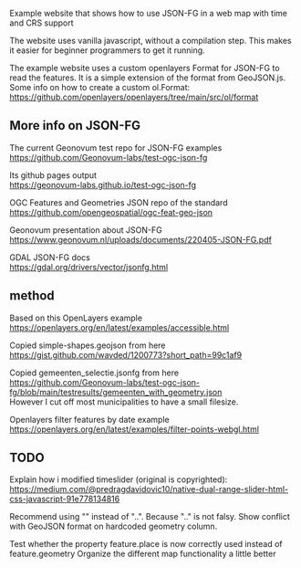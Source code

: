 Example website that shows how to use JSON-FG in a web map with time and CRS support

The website uses vanilla javascript, without a compilation step.
This makes it easier for beginner programmers to get it running.

The example website uses a custom openlayers Format for JSON-FG to read the features.
It is a simple extension of the format from GeoJSON.js.  
Some info on how to create a custom ol.Format:  
https://github.com/openlayers/openlayers/tree/main/src/ol/format

## More info on JSON-FG

The current Geonovum test repo for JSON-FG examples  
https://github.com/Geonovum-labs/test-ogc-json-fg

Its github pages output  
https://geonovum-labs.github.io/test-ogc-json-fg

OGC Features and Geometries JSON repo of the standard  
https://github.com/opengeospatial/ogc-feat-geo-json

Geonovum presentation about JSON-FG  
https://www.geonovum.nl/uploads/documents/220405-JSON-FG.pdf

GDAL JSON-FG docs  
https://gdal.org/drivers/vector/jsonfg.html

## method

Based on this OpenLayers example  
https://openlayers.org/en/latest/examples/accessible.html

Copied simple-shapes.geojson from here  
https://gist.github.com/wavded/1200773?short_path=99c1af9

Copied gemeenten_selectie.jsonfg from here  
https://github.com/Geonovum-labs/test-ogc-json-fg/blob/main/testresults/gemeenten_with_geometry.json  
However I cut off most municipalities to have a small filesize.

Openlayers filter features by date example  
https://openlayers.org/en/latest/examples/filter-points-webgl.html

## TODO

Explain how i modified timeslider (original is copyrighted):
https://medium.com/@predragdavidovic10/native-dual-range-slider-html-css-javascript-91e778134816

Recommend using "" instead of "..". Because ".." is not falsy.
Show conflict with GeoJSON format on hardcoded geometry column.

Test whether the property feature.place is now correctly used instead of feature.geometry
Organize the different map functionality a little better
